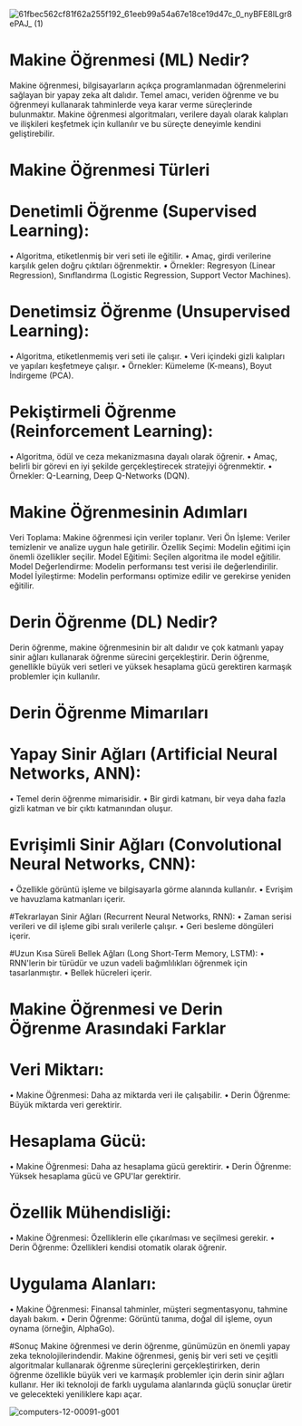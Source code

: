 
![61fbec562cf81f62a255f192_61eeb99a54a67e18ce19d47c_0_nyBFE8lLgr8ePAJ_ (1)](https://github.com/SametBatman/KNN-En-Yakin-Komsu/assets/160470839/aa4e6c52-abbd-484f-ba2e-6e0e6e1b4aeb)

# Makine Öğrenmesi (ML) Nedir?
Makine öğrenmesi, bilgisayarların açıkça programlanmadan öğrenmelerini sağlayan bir yapay zeka alt dalıdır. Temel amacı, veriden öğrenme ve bu öğrenmeyi kullanarak tahminlerde veya karar verme süreçlerinde bulunmaktır. Makine öğrenmesi algoritmaları, verilere dayalı olarak kalıpları ve ilişkileri keşfetmek için kullanılır ve bu süreçte deneyimle kendini geliştirebilir.

# Makine Öğrenmesi Türleri 
# Denetimli Öğrenme (Supervised Learning):

• Algoritma, etiketlenmiş bir veri seti ile eğitilir.
• Amaç, girdi verilerine karşılık gelen doğru çıktıları öğrenmektir.
• Örnekler: Regresyon (Linear Regression), Sınıflandırma (Logistic Regression, Support Vector Machines).

# Denetimsiz Öğrenme (Unsupervised Learning):

• Algoritma, etiketlenmemiş veri seti ile çalışır.
• Veri içindeki gizli kalıpları ve yapıları keşfetmeye çalışır.
• Örnekler: Kümeleme (K-means), Boyut İndirgeme (PCA).
# Pekiştirmeli Öğrenme (Reinforcement Learning):

• Algoritma, ödül ve ceza mekanizmasına dayalı olarak öğrenir.
• Amaç, belirli bir görevi en iyi şekilde gerçekleştirecek stratejiyi öğrenmektir.
• Örnekler: Q-Learning, Deep Q-Networks (DQN).

# Makine Öğrenmesinin Adımları
Veri Toplama: Makine öğrenmesi için veriler toplanır.
Veri Ön İşleme: Veriler temizlenir ve analize uygun hale getirilir.
Özellik Seçimi: Modelin eğitimi için önemli özellikler seçilir.
Model Eğitimi: Seçilen algoritma ile model eğitilir.
Model Değerlendirme: Modelin performansı test verisi ile değerlendirilir.
Model İyileştirme: Modelin performansı optimize edilir ve gerekirse yeniden eğitilir.

# Derin Öğrenme (DL) Nedir?
Derin öğrenme, makine öğrenmesinin bir alt dalıdır ve çok katmanlı yapay sinir ağları kullanarak öğrenme sürecini gerçekleştirir. Derin öğrenme, genellikle büyük veri setleri ve yüksek hesaplama gücü gerektiren karmaşık problemler için kullanılır.

#  Derin Öğrenme Mimarıları
# Yapay Sinir Ağları (Artificial Neural Networks, ANN):
• Temel derin öğrenme mimarisidir.
• Bir girdi katmanı, bir veya daha fazla gizli katman ve bir çıktı katmanından oluşur.

# Evrişimli Sinir Ağları (Convolutional Neural Networks, CNN):
• Özellikle görüntü işleme ve bilgisayarla görme alanında kullanılır.
• Evrişim ve havuzlama katmanları içerir.

#Tekrarlayan Sinir Ağları (Recurrent Neural Networks, RNN):
• Zaman serisi verileri ve dil işleme gibi sıralı verilerle çalışır.
• Geri besleme döngüleri içerir.

#Uzun Kısa Süreli Bellek Ağları (Long Short-Term Memory, LSTM):
• RNN'lerin bir türüdür ve uzun vadeli bağımlılıkları öğrenmek için tasarlanmıştır.
• Bellek hücreleri içerir.

# Makine Öğrenmesi ve Derin Öğrenme Arasındaki Farklar
# Veri Miktarı:
• Makine Öğrenmesi: Daha az miktarda veri ile çalışabilir.
• Derin Öğrenme: Büyük miktarda veri gerektirir.

# Hesaplama Gücü:
• Makine Öğrenmesi: Daha az hesaplama gücü gerektirir.
• Derin Öğrenme: Yüksek hesaplama gücü ve GPU'lar gerektirir.

# Özellik Mühendisliği:
• Makine Öğrenmesi: Özelliklerin elle çıkarılması ve seçilmesi gerekir.
• Derin Öğrenme: Özellikleri kendisi otomatik olarak öğrenir.

# Uygulama Alanları:
• Makine Öğrenmesi: Finansal tahminler, müşteri segmentasyonu, tahmine dayalı bakım.
• Derin Öğrenme: Görüntü tanıma, doğal dil işleme, oyun oynama (örneğin, AlphaGo).


#Sonuç
Makine öğrenmesi ve derin öğrenme, günümüzün en önemli yapay zeka teknolojilerindendir. Makine öğrenmesi, geniş bir veri seti ve çeşitli algoritmalar kullanarak öğrenme süreçlerini gerçekleştirirken, derin öğrenme özellikle büyük veri ve karmaşık problemler için derin sinir ağları kullanır. Her iki teknoloji de farklı uygulama alanlarında güçlü sonuçlar üretir ve gelecekteki yeniliklere kapı açar. 

![computers-12-00091-g001](https://github.com/SametBatman/KNN-En-Yakin-Komsu/assets/160470839/d9b51b1e-7317-4b5e-ad9c-a0ebdf93aefe)
